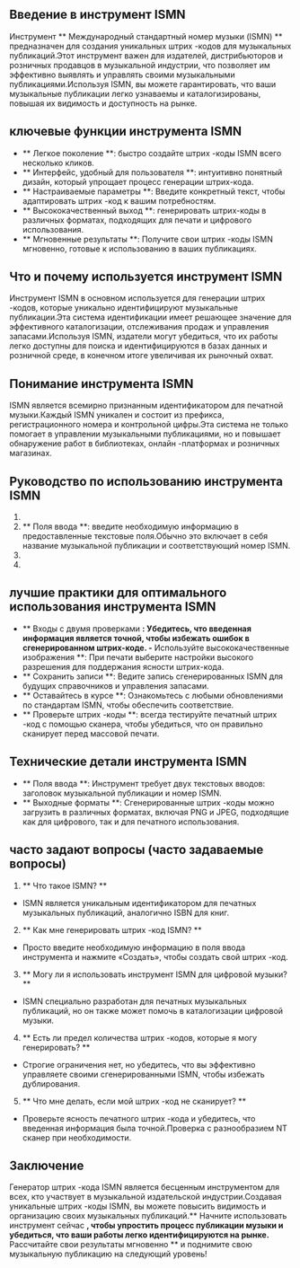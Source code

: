 ## Введение в инструмент ISMN

Инструмент ** Международный стандартный номер музыки (ISMN) ** предназначен для создания уникальных штрих -кодов для музыкальных публикаций.Этот инструмент важен для издателей, дистрибьюторов и розничных продавцов в музыкальной индустрии, что позволяет им эффективно выявлять и управлять своими музыкальными публикациями.Используя ISMN, вы можете гарантировать, что ваши музыкальные публикации легко узнаваемы и каталогизированы, повышая их видимость и доступность на рынке.

## ключевые функции инструмента ISMN

- ** Легкое поколение **: быстро создайте штрих -коды ISMN всего несколько кликов.
- ** Интерфейс, удобный для пользователя **: интуитивно понятный дизайн, который упрощает процесс генерации штрих-кода.
- ** Настраиваемые параметры **: Введите конкретный текст, чтобы адаптировать штрих -код к вашим потребностям.
- ** Высококачественный выход **: генерировать штрих-коды в различных форматах, подходящих для печати и цифрового использования.
- ** Мгновенные результаты **: Получите свои штрих -коды ISMN мгновенно, готовые к использованию в ваших публикациях.

## Что и почему используется инструмент ISMN

Инструмент ISMN в основном используется для генерации штрих -кодов, которые уникально идентифицируют музыкальные публикации.Эта система идентификации имеет решающее значение для эффективного каталогизации, отслеживания продаж и управления запасами.Используя ISMN, издатели могут убедиться, что их работы легко доступны для поиска и идентифицируются в базах данных и розничной среде, в конечном итоге увеличивая их рыночный охват.

## Понимание инструмента ISMN

ISMN является всемирно признанным идентификатором для печатной музыки.Каждый ISMN уникален и состоит из префикса, регистрационного номера и контрольной цифры.Эта система не только помогает в управлении музыкальными публикациями, но и повышает обнаружение работ в библиотеках, онлайн -платформах и розничных магазинах.

## Руководство по использованию инструмента ISMN

1.
2. ** Поля ввода **: введите необходимую информацию в предоставленные текстовые поля.Обычно это включает в себя название музыкальной публикации и соответствующий номер ISMN.
3.
4.

## лучшие практики для оптимального использования инструмента ISMN

- ** Входы с двумя проверками **: Убедитесь, что введенная информация является точной, чтобы избежать ошибок в сгенерированном штрих-коде.
-** Используйте высококачественные изображения **: При печати выберите настройки высокого разрешения для поддержания ясности штрих-кода.
- ** Сохранить записи **: Ведите запись сгенерированных ISMN для будущих справочников и управления запасами.
- ** Оставайтесь в курсе **: Ознакомьтесь с любыми обновлениями по стандартам ISMN, чтобы обеспечить соответствие.
- ** Проверьте штрих -коды **: всегда тестируйте печатный штрих -код с помощью сканера, чтобы убедиться, что он правильно сканирует перед массовой печати.

## Технические детали инструмента ISMN

- ** Поля ввода **: Инструмент требует двух текстовых вводов: заголовок музыкальной публикации и номер ISMN.
- ** Выходные форматы **: Сгенерированные штрих -коды можно загрузить в различных форматах, включая PNG и JPEG, подходящие как для цифрового, так и для печатного использования.

## часто задают вопросы (часто задаваемые вопросы)

1. ** Что такое ISMN? **
- ISMN является уникальным идентификатором для печатных музыкальных публикаций, аналогично ISBN для книг.

2. ** Как мне генерировать штрих -код ISMN? **
- Просто введите необходимую информацию в поля ввода инструмента и нажмите «Создать», чтобы создать свой штрих -код.

3. ** Могу ли я использовать инструмент ISMN для цифровой музыки? **
- ISMN специально разработан для печатных музыкальных публикаций, но он также может помочь в каталогизации цифровой музыки.

4. ** Есть ли предел количества штрих -кодов, которые я могу генерировать? **
- Строгие ограничения нет, но убедитесь, что вы эффективно управляете своими сгенерированными ISMN, чтобы избежать дублирования.

5. ** Что мне делать, если мой штрих -код не сканирует? **
- Проверьте ясность печатного штрих -кода и убедитесь, что введенная информация была точной.Проверка с разнообразием NT сканер при необходимости.

## Заключение

Генератор штрих -кода ISMN является бесценным инструментом для всех, кто участвует в музыкальной издательской индустрии.Создавая уникальные штрих -коды ISMN, вы можете повысить видимость и организацию своих музыкальных публикаций.** Начните использовать инструмент сейчас **, чтобы упростить процесс публикации музыки и убедиться, что ваши работы легко идентифицируются на рынке.** Рассчитайте свои результаты мгновенно ** и поднимите свою музыкальную публикацию на следующий уровень!